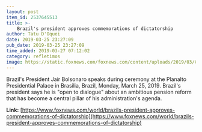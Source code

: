 ```yaml
---
layout: post
item_id: 2537645513
title: >-
    Brazil's president approves commemorations of dictatorship
author: Tatu D'Oquei
date: 2019-03-25 23:27:09
pub_date: 2019-03-25 23:27:09
time_added: 2019-03-27 07:12:02
category: refletimos
image: https://static.foxnews.com/foxnews.com/content/uploads/2019/03/ContentBroker_contentid-eb4f0edfdc0d410dba10b33d41394840.png
---
```


Brazil's President Jair Bolsonaro speaks during ceremony at the Planalto Presidential Palace in Brasilia, Brazil, Monday, March 25, 2019. Brazil's president says he is "open to dialogue" about an ambitious pension reform that has become a central pillar of his administration's agenda.

**Link:** [https://www.foxnews.com/world/brazils-president-approves-commemorations-of-dictatorship](https://www.foxnews.com/world/brazils-president-approves-commemorations-of-dictatorship)


